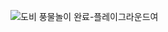
![도비 풍물놀이 완료-플레이그라운드여](https://user-images.githubusercontent.com/102133961/194684951-02b49446-90d5-42c5-8d80-d0b29a24ca59.png)

